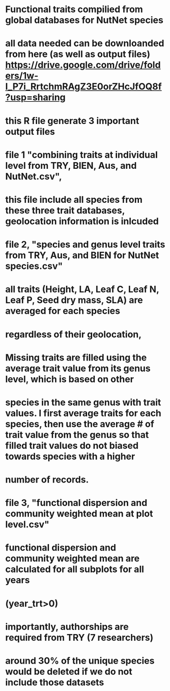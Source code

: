 # Functional traits compilied from global databases for NutNet species 

# all data needed can be downloanded from here (as well as output files) https://drive.google.com/drive/folders/1w-I_P7i_RrtchmRAgZ3E0orZHcJfOQ8f?usp=sharing


# this R file generate 3 important output files 
# file 1 "combining traits at individual level from TRY, BIEN, Aus, and NutNet.csv", 
# this file include all species from these three trait databases, geolocation information is inlcuded 

# file 2, "species and genus level traits from TRY, Aus, and BIEN for NutNet species.csv"
# all traits (Height, LA, Leaf C, Leaf N, Leaf P,  Seed dry mass, SLA) are averaged for each species
# regardless of their geolocation, 
# Missing traits are filled using the average trait value from its genus level, which is based on other 
# species in the same genus with trait values. I first average traits for each species, then use the average # of trait value from the genus so that filled trait values do not biased towards species with a higher
# number of records.

# file 3, "functional dispersion and community weighted mean at plot level.csv"
# functional dispersion and community weighted mean are calculated for all subplots for all years  
# (year_trt>0)

# importantly, authorships are required from TRY (7 researchers)
# around 30% of the unique species would be deleted if we do not include those datasets 





